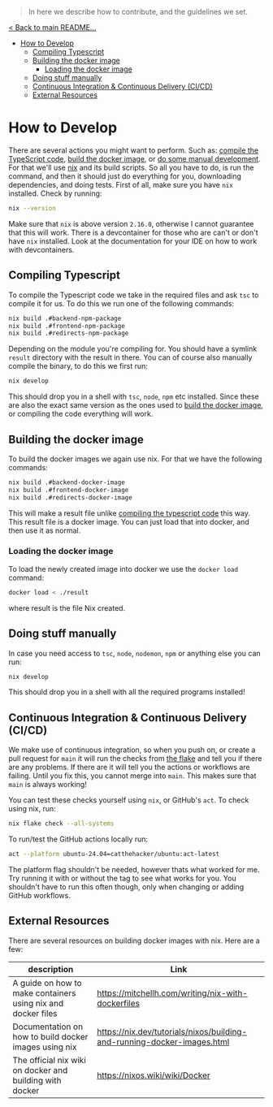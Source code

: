 > In here we describe how to contribute, and the guidelines we set.

[< Back to main README...](./README.md) 

- [How to Develop](#how-to-develop)
  - [Compiling Typescript](#compiling-typescript)
  - [Building the docker image](#building-the-docker-image)
    - [Loading the docker image](#loading-the-docker-image)
  - [Doing stuff manually](#doing-stuff-manually)
  - [Continuous Integration \& Continuous Delivery (CI/CD)](#continuous-integration--continuous-delivery-cicd)
  - [External Resources](#external-resources)

# How to Develop

There are several actions you might want to perform. Such as: [compile the TypeScript code](#compiling-typescript), [build the docker image](#building-the-docker-image), or [do some manual development](#doing-stuff-manually). For that we'll use [nix](https://nixos.org/) and its build scripts. So all you have to do, is run the command, and then it should just do everything for you, downloading dependencies, and doing tests. First of all, make sure you have `nix` installed. Check by running:

```BASH
nix --version
```

Make sure that `nix` is above version `2.16.0`, otherwise I cannot guarantee that this will work. There is a devcontainer for those who are can't or don't have `nix` installed. Look at the documentation for your IDE on how to work with devcontainers. 

## Compiling Typescript

To compile the Typescript code we take in the required files and ask `tsc` to compile it for us. To do this we run one of the following commands:

```BASH
nix build .#backend-npm-package
nix build .#frontend-npm-package
nix build .#redirects-npm-package
```

Depending on the module you're compiling for. You should have a symlink `result` directory with the result in there. You can of course also manually compile the binary, to do this we first run:

```BASH
nix develop
```

This should drop you in a shell with `tsc`, `node`, `npm` etc installed. Since these are also the exact same version as the ones used to [build the docker image](#building-the-docker-image), or compiling the code everything will work.

## Building the docker image

To build the docker images we again use nix. For that we have the following commands:

```BASH
nix build .#backend-docker-image
nix build .#frontend-docker-image
nix build .#redirects-docker-image
```

This will make a result file unlike [compiling the typescript code](#compiling-typescript) this way. This result file is a docker image. You can just load that into docker, and then use it as normal.

### Loading the docker image

To load the newly created image into docker we use the `docker load` command:

```BASH
docker load < ./result
```

where result is the file Nix created.


## Doing stuff manually

In case you need access to `tsc`, `node`, `nodemon`, `npm` or anything else you can run:

```BASH
nix develop
```

This should drop you in a shell with all the required programs installed!

## Continuous Integration & Continuous Delivery (CI/CD) 

We make use of continuous integration, so when you push on, or create a pull request for `main` it will run the checks from [the flake](./flake.nix) and tell you if there are any problems. If there are it will tell you the actions or workflows are failing. Until you fix this, you cannot merge into `main`. This makes sure that `main` is always working!

You can test these checks yourself using `nix`, or GitHub's `act`. To check using nix, run:

```BASH 
nix flake check --all-systems 
```

To run/test the GitHub actions locally run:

```BASH
act --platform ubuntu-24.04=catthehacker/ubuntu:act-latest
```

The platform flag shouldn't be needed, however thats what worked for me. Try running it with or without the tag to see what works for you. You shouldn't have to run this often though, only when changing or adding GitHub workflows. 

## External Resources

There are several resources on building docker images with nix. Here are a few:

| description                                                  | Link                                                                    |
| ------------------------------------------------------------ | ----------------------------------------------------------------------- |
| A guide on how to make containers using nix and docker files | https://mitchellh.com/writing/nix-with-dockerfiles                      |
| Documentation on how to build docker images using nix        | https://nix.dev/tutorials/nixos/building-and-running-docker-images.html |
| The official nix wiki on docker and building with docker      | https://nixos.wiki/wiki/Docker                                          |
